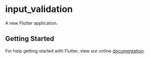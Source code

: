 # input_validation

A new Flutter application.

## Getting Started

For help getting started with Flutter, view our online
[documentation](https://flutter.io/).

